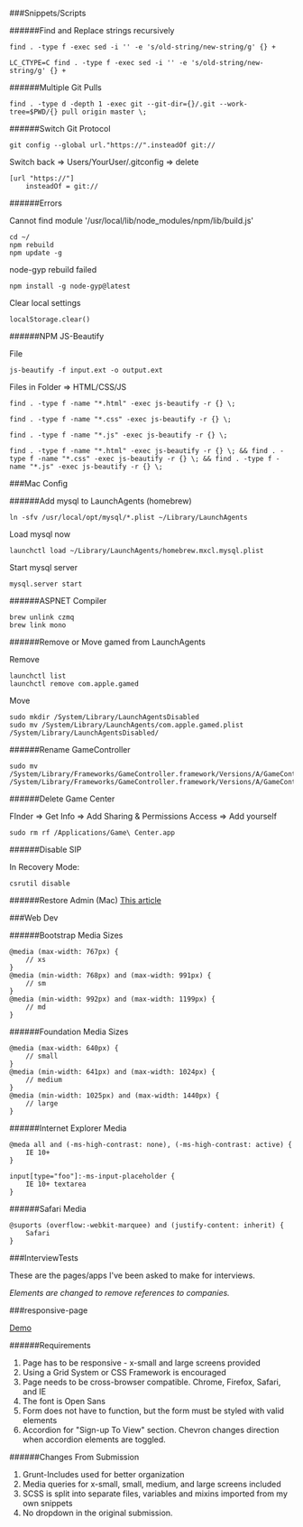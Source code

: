 ###Snippets/Scripts

######Find and Replace strings recursively
```
find . -type f -exec sed -i '' -e 's/old-string/new-string/g' {} +

LC_CTYPE=C find . -type f -exec sed -i '' -e 's/old-string/new-string/g' {} +
```

######Multiple Git Pulls
```
find . -type d -depth 1 -exec git --git-dir={}/.git --work-tree=$PWD/{} pull origin master \;
```

######Switch Git Protocol
```
git config --global url."https://".insteadOf git://
```
Switch back => Users/YourUser/.gitconfig => delete
```
[url "https://"]
    insteadOf = git://
```

######Errors

Cannot find module '/usr/local/lib/node_modules/npm/lib/build.js'
```
cd ~/
npm rebuild
npm update -g
```
node-gyp rebuild failed
```
npm install -g node-gyp@latest
```
Clear local settings
```
localStorage.clear()
```

######NPM JS-Beautify

File
```
js-beautify -f input.ext -o output.ext
```
Files in Folder => HTML/CSS/JS
```
find . -type f -name "*.html" -exec js-beautify -r {} \;

find . -type f -name "*.css" -exec js-beautify -r {} \;

find . -type f -name "*.js" -exec js-beautify -r {} \;

find . -type f -name "*.html" -exec js-beautify -r {} \; && find . -type f -name "*.css" -exec js-beautify -r {} \; && find . -type f -name "*.js" -exec js-beautify -r {} \;
```

###Mac Config

######Add mysql to LaunchAgents (homebrew)
```
ln -sfv /usr/local/opt/mysql/*.plist ~/Library/LaunchAgents
```
Load mysql now
```
launchctl load ~/Library/LaunchAgents/homebrew.mxcl.mysql.plist
```
Start mysql server
```
mysql.server start
```

######ASPNET Compiler
```
brew unlink czmq
brew link mono
```

######Remove or Move gamed from LaunchAgents

Remove
```
launchctl list
launchctl remove com.apple.gamed
```
Move
```
sudo mkdir /System/Library/LaunchAgentsDisabled
sudo mv /System/Library/LaunchAgents/com.apple.gamed.plist /System/Library/LaunchAgentsDisabled/
```

######Rename GameController
```
sudo mv /System/Library/Frameworks/GameController.framework/Versions/A/GameController /System/Library/Frameworks/GameController.framework/Versions/A/GameController.inactive
```

######Delete Game Center

FInder => Get Info => Add Sharing & Permissions Access => Add yourself
```
sudo rm rf /Applications/Game\ Center.app
```

######Disable SIP

In Recovery Mode:
```
csrutil disable
```

######Restore Admin (Mac)
[This article](http://www.macworld.com/article/2868032/what-to-do-if-your-mac-refuses-to-accept-your-password.html)

###Web Dev

######Bootstrap Media Sizes
```
@media (max-width: 767px) {
    // xs
}
@media (min-width: 768px) and (max-width: 991px) {
    // sm
}
@media (min-width: 992px) and (max-width: 1199px) {
    // md
}
```

######Foundation Media Sizes
```
@media (max-width: 640px) {
    // small
}
@media (min-width: 641px) and (max-width: 1024px) {
    // medium
}
@media (min-width: 1025px) and (max-width: 1440px) {
    // large
}
```

######Internet Explorer Media
```
@meda all and (-ms-high-contrast: none), (-ms-high-contrast: active) {
    IE 10+
}

input[type="foo"]:-ms-input-placeholder {
    IE 10+ textarea
}
```

######Safari Media
```
@suports (overflow:-webkit-marquee) and (justify-content: inherit) {
    Safari
}
```

###InterviewTests

These are the pages/apps I've been asked to make for interviews.

_Elements are changed to remove references to companies._

###responsive-page

[Demo](https://suzumakes.github.io/suzumakes/)

######Requirements

1. Page has to be responsive - x-small and large screens provided
2. Using a Grid System or CSS Framework is encouraged
3. Page needs to be cross-browser compatible. Chrome, Firefox, Safari, and IE
4. The font is Open Sans
5. Form does not have to function, but the form must be styled with valid elements
6. Accordion for "Sign-up To View" section. Chevron changes direction when accordion elements are toggled.

######Changes From Submission

1. Grunt-Includes used for better organization
2. Media queries for x-small, small, medium, and large screens included
3. SCSS is split into separate files, variables and mixins imported from my own snippets
4. No dropdown in the original submission.
